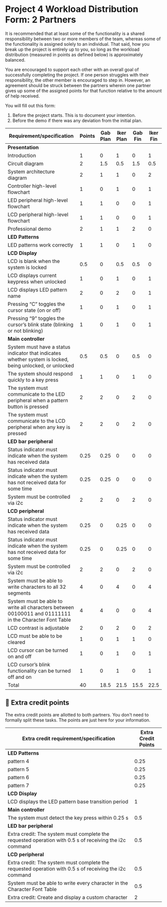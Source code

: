 # Project 4 Workload Distribution Form: 2 Partners

It is recommended that at least some of the functionality is a shared responsibility between two or more members of the team, whereas some of the functionality is assigned solely to an individual. That said, how you break up the project is entirely up to you, so long as the workload distribution (measured in points as defined below) is approximately balanced.

You are encouraged to support each other with an overall goal of successfully completing the project. If one person struggles with their responsibility, the other member is encouraged to step in. However, an agreement should be struck between the partners wherein one partner gives up some of the assigned points for that function relative to the amount of help received.  

You will fill out this form:
1. Before the project starts. This is to document your intention. 
2. Before the demo if there was any deviation from the initial plan.

| Requirement/specification                                                                                | Points | Gab Plan  | Iker Plan | Gab Fin   | Iker Fin  |
|----------------------------------------------------------------------------------------------------------|--------|-----------|-----------|-----------|-----------|
| **Presentation**                                                                                         |        |           |           |           |           |
| Introduction                                                                                             | 1      | 0         | 1         | 0         | 1         |
| Circuit diagram                                                                                          | 2      | 1.5       | 0.5       | 1.5       | 0.5       |
| System architecture diagram                                                                              | 2      | 1         | 1         | 0         | 2         |
| Controller high-level flowchart                                                                          | 1      | 0         | 1         | 0         | 1         |
| LED peripheral high-level flowchart                                                                      | 1      | 1         | 0         | 0         | 1         |
| LCD peripheral high-level flowchart                                                                      | 1      | 1         | 0         | 0         | 1         |
| Professional demo                                                                                        | 2      | 1         | 1         | 2         | 0         |
| **LED Patterns**                                                                                         |        |           |           |           |           |
| LED patterns work correctly                                                                              | 1      | 1         | 0         | 1         | 0         |
| **LCD Display**                                                                                          |        |           |           |           |           |
| LCD is blank when the system is locked                                                                   | 0.5    | 0         | 0.5       | 0.5       | 0         |
| LCD displays current keypress when unlocked                                                              | 1      | 0         | 1         | 0         | 1         |
| LCD displays  LED pattern name                                                                           | 2      | 0         | 2         | 0         | 1         |
| Pressing “C” toggles the cursor state (on or off)                                                        | 1      | 0         | 1         | 0         | 1         |
| Pressing “9” toggles the cursor’s blink state (blinking or not blinking)                                 | 1      | 0         | 1         | 0         | 1         |
| **Main controller**                                                                                      |        |           |           |           |           |
| System must have a status indicator that indicates whether system is locked, being unlocked, or unlocked | 0.5    | 0.5       | 0         | 0.5       | 0         |
| The system should respond quickly to a key press                                                         | 1      | 1         | 0         | 1         | 0         |
| The system must communicate to the LED peripheral when a pattern button is pressed                       | 2      | 2         | 0         | 2         | 0         |
| The system must communicate to the LCD peripheral when any key is pressed                                | 2      | 2         | 0         | 2         | 0         |
| **LED bar peripheral**                                                                                   |        |           |           |           |           |
| Status indicator must indicate when the system has received data                                         | 0.25   | 0.25      | 0         | 0         | 0         |
| Status indicator must indicate when the system has not received data for some time                       | 0.25   | 0.25      | 0         | 0         | 0         |
| System must be controlled via i2c                                                                        | 2      | 2         | 0         | 2         | 0         |
| **LCD peripheral**                                                                                       |        |           |           |           |           |
| Status indicator must indicate when the system has received data                                         | 0.25   | 0         | 0.25      | 0         | 0         |
| Status indicator must indicate when the system has not received data for some time                       | 0.25   | 0         | 0.25      | 0         | 0         |
| System must be controlled via i2c                                                                        | 2      | 2         | 0         | 2         | 0         |
| System must be able to write characters to all 32 segments                                               | 4      | 0         | 4         | 0         | 4         |
| System must be able to write all characters between 00100011 and 01111111 in the Character Font Table    | 4      | 4         | 0         | 0         | 4         |
| LCD contrast is adjustable                                                                               | 2      | 0         | 2         | 0         | 2         |
| LCD must be able to be cleared                                                                           | 1      | 0         | 1         | 1         | 0         |
| LCD cursor can be turned on and off                                                                      | 1      | 0         | 1         | 0         | 1         |
| LCD cursor’s blink functionality can be turned off and on                                                | 1      | 0         | 1         | 0         | 1         |
| Total                                                                                                    | 40     | 18.5      | 21.5      | 15.5      | 22.5      |


## 🚀 Extra credit points
The extra credit points are allotted to both partners. You don't need to formally split these tasks. The points are just here for your information.

| Extra credit requirement/specification                                                                   | Extra Credit Points |
|----------------------------------------------------------------------------------------------------------|---------------------|
| **LED Patterns**                                                                                         |                     |
| pattern 4                                                                                                | 0.25                |
| pattern 5                                                                                                | 0.25                |
| pattern 6                                                                                                | 0.25                |
| pattern 7                                                                                                | 0.25                |
| **LCD Display**                                                                                          |                     |
| LCD displays the LED pattern base transition period                                                      | 1                   |
| **Main controller**                                                                                      |                     |
| The system must detect the key press within 0.25 s                                                       | 0.5                 |
| **LED bar peripheral**                                                                                   |                     |
| Extra credit: The system must complete the requested operation with 0.5 s of receiving the i2c command   | 0.5                 |
| **LCD peripheral**                                                                                       |                     |
| Extra credit: The system must complete the requested operation with 0.5 s of receiving the i2c command   | 0.5                 |
| System must be able to write every character in the Character Font Table                                 | 0.5                 |
| Extra credit: Create and display a custom character                                                      | 2                   |
